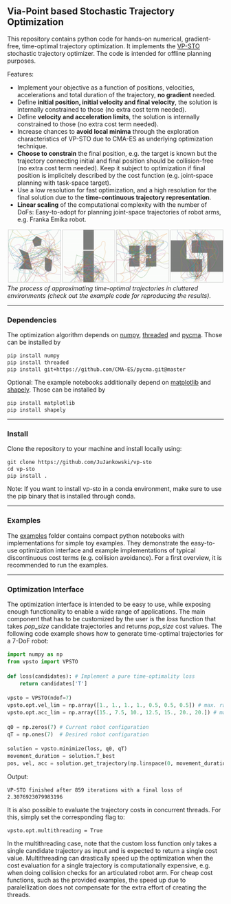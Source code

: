 ## Via-Point based Stochastic Trajectory Optimization

This repository contains python code for hands-on numerical, gradient-free, time-optimal trajectory optimization. It implements the [VP-STO](https://sites.google.com/oxfordrobotics.institute/vp-sto) stochastic trajectory optimizer. The code is intended for offline planning purposes.

Features:
- Implement your objective as a function of positions, velocities, accelerations and total duration of the trajectory, **no gradient** needed.
- Define **initial position, initial velocity and final velocity**, the solution is internally constrained to those (no extra cost term needed).
- Define **velocity and acceleration limits**, the solution is internally constrained to those (no extra cost term needed).
- Increase chances to **avoid local minima** through the exploration characteristics of VP-STO due to CMA-ES as underlying optimization technique.
- **Choose to constrain** the final position, e.g. the target is known but the trajectory connecting initial and final position should be collision-free (no extra cost term needed). Keep it subject to optimization if final position is implicitely described by the cost function (e.g. joint-space planning with task-space target).
- Use a low resolution for fast optimization, and a high resolution for the final solution due to the **time-continuous trajectory representation**.
- **Linear scaling** of the computational complexity with the number of DoFs: Easy-to-adopt for planning joint-space trajectories of robot arms, e.g. Franka Emika robot.

![Sampling Banner](media/sampling_banner.gif)
*The process of approximating time-optimal trajectories in cluttered environments (check out the example code for reproducing the results).*

---
### Dependencies

The optimization algorithm depends on [numpy](https://numpy.org), [threaded](https://pypi.org/project/threaded) and [pycma](https://github.com/CMA-ES/pycma). Those can be installed by

    pip install numpy
    pip install threaded
    pip install git+https://github.com/CMA-ES/pycma.git@master

Optional: The example notebooks additionally depend on [matplotlib](https://matplotlib.org/stable/index.html) and [shapely](https://pypi.org/project/shapely/). Those can be installed by

    pip install matplotlib
    pip install shapely

---
### Install

Clone the repository to your machine and install locally using:

    git clone https://github.com/JuJankowski/vp-sto
    cd vp-sto
    pip install .
    
Note: If you want to install vp-sto in a conda environment, make sure to use the pip binary that is installed through conda.
    
---
### Examples

The [examples](https://github.com/JuJankowski/vp-sto/examples) folder contains compact python notebooks with implementations for simple toy examples. They demonstrate the easy-to-use optimization interface and example implementations of typical discontinuous cost terms (e.g. collision avoidance). For a first overview, it is recommended to run the examples.

---
### Optimization Interface

The optimization interface is intended to be easy to use, while exposing enough functionality to enable a wide range of applications. The main component that has to be customized by the user is the *loss* function that takes *pop_size* candidate trajectories and returns *pop_size* cost values. The following code example shows how to generate time-optimal trajectories for a 7-DoF robot:
```python
import numpy as np
from vpsto import VPSTO

def loss(candidates): # Implement a pure time-optimality loss
    return candidates['T']

vpsto = VPSTO(ndof=7)
vpsto.opt.vel_lim = np.array([1., 1., 1., 1., 0.5, 0.5, 0.5]) # max. rad/s for each DoF
vpsto.opt.acc_lim = np.array([15., 7.5, 10., 12.5, 15., 20., 20.]) # max. rad/s^2 for each DoF

q0 = np.zeros(7) # Current robot configuration
qT = np.ones(7)  # Desired robot configuration

solution = vpsto.minimize(loss, q0, qT)
movement_duration = solution.T_best
pos, vel, acc = solution.get_trajectory(np.linspace(0, movement_duration, int(movement_duration*1000))) # Sample solution traj. with 1 ms resolution
```
Output:
```
VP-STO finished after 859 iterations with a final loss of 2.3076923079983196
```

It is also possible to evaluate the trajectory costs in concurrent threads. For this, simply set the corresponding flag to:
```
vpsto.opt.multithreading = True
```
In the multithreading case, note that the custom loss function only takes a single candidate trajectory as input and is expected to return a single cost value. Multithreading can drastically speed up the optimization when the cost evaluation for a single trajectory is computationally expensive, e.g. when doing collision checks for an articulated robot arm. For cheap cost functions, such as the provided examples, the speed up due to paralellization does not compensate for the extra effort of creating the threads.
